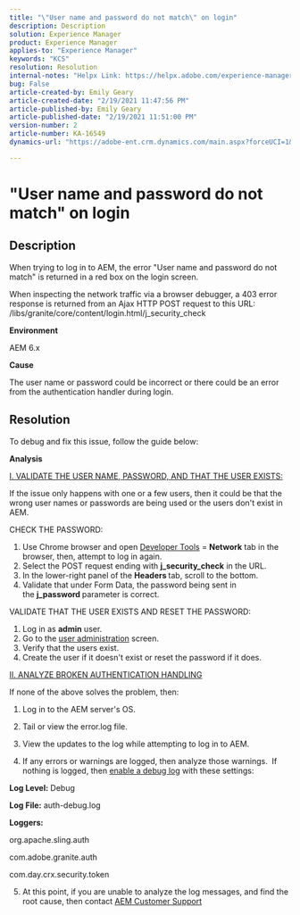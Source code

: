 ```yaml
---
title: "\"User name and password do not match\" on login"
description: Description
solution: Experience Manager
product: Experience Manager
applies-to: "Experience Manager"
keywords: "KCS"
resolution: Resolution
internal-notes: "Helpx Link: https://helpx.adobe.com/experience-manager/kb/user-name-and-password-do-not-match-on-login.html"
bug: False
article-created-by: Emily Geary
article-created-date: "2/19/2021 11:47:56 PM"
article-published-by: Emily Geary
article-published-date: "2/19/2021 11:51:00 PM"
version-number: 2
article-number: KA-16549
dynamics-url: "https://adobe-ent.crm.dynamics.com/main.aspx?forceUCI=1&pagetype=entityrecord&etn=knowledgearticle&id=b54e42e2-0c73-eb11-a812-00224809aac7"

---
```

# "User name and password do not match" on login

## Description


When trying to log in to AEM, the error "User name and password do not match" is returned in a red box on the login screen.

When inspecting the network traffic via a browser debugger, a 403 error response is returned from an Ajax HTTP POST request to this URL: /libs/granite/core/content/login.html/j_security_check

<b>Environment</b>

AEM 6.x

<b>Cause</b>

The user name or password could be incorrect or there could be an error from the authentication handler during login.


## Resolution


To debug and fix this issue, follow the guide below:

<b>Analysis</b>

<u>I. VALIDATE THE USER NAME, PASSWORD, AND THAT THE USER EXISTS:</u>

If the issue only happens with one or a few users, then it could be that the wrong user names or passwords are being used or the users don't exist in AEM.

CHECK THE PASSWORD:

1. Use Chrome browser and open [Developer Tools](https://developer.chrome.com/devtools) = <b>Network</b> tab in the browser, then, attempt to log in again.
2. Select the POST request ending with <b>j_security_check</b> in the URL.
3. In the lower-right panel of the <b>Headers </b>tab, scroll to the bottom.
4. Validate that under Form Data, the password being sent in the <b>j_password </b>parameter is correct.


VALIDATE THAT THE USER EXISTS AND RESET THE PASSWORD:

1. Log in as <b>admin</b> user.
2. Go to the [user administration](https://docs.adobe.com/content/help/en/experience-manager-65/administering/home.html?topic=/experience-manager/6-5/sites/administering/morehelp/security.ug.js) screen.
3. Verify that the users exist.
4. Create the user if it doesn't exist or reset the password if it does.




<u>II. ANALYZE BROKEN AUTHENTICATION HANDLING</u>

If none of the above solves the problem, then:

1. Log in to the AEM server's OS.

2. Tail or view the error.log file.

3. View the updates to the log while attempting to log in to AEM.

4. If any errors or warnings are logged, then analyze those warnings.  If nothing is logged, then [enable a debug log](https://docs.adobe.com/content/help/en/experience-manager-65/deploying/configuring/configure-logging.html) with these settings:

<b>Log Level:</b> Debug

<b>Log File:</b> auth-debug.log

<b>Loggers:</b>

org.apache.sling.auth

com.adobe.granite.auth

com.day.crx.security.token

5. At this point, if you are unable to analyze the log messages, and find the root cause, then contact [AEM Customer Support](https://experienceleague.adobe.com/?support-solution=Experience+Manager#support)
